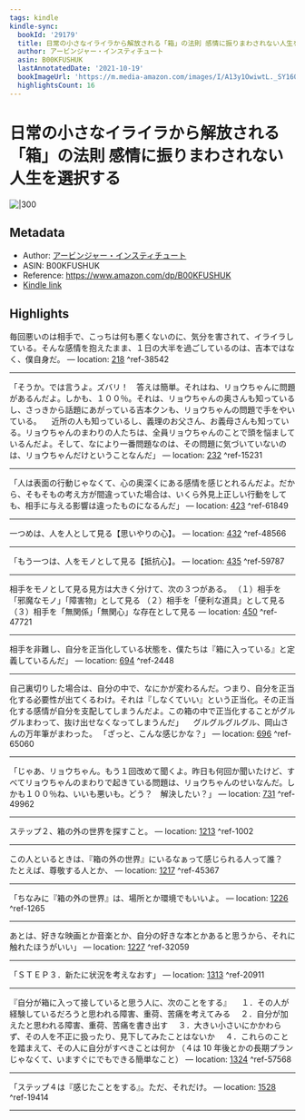 ```yaml
---
tags: kindle
kindle-sync:
  bookId: '29179'
  title: 日常の小さなイライラから解放される「箱」の法則 感情に振りまわされない人生を選択する (きずな出版)
  author: アービンジャー・インスティチュート
  asin: B00KFUSHUK
  lastAnnotatedDate: '2021-10-19'
  bookImageUrl: 'https://m.media-amazon.com/images/I/A13y1OwiwtL._SY160.jpg'
  highlightsCount: 16
---
```


# 日常の小さなイライラから解放される「箱」の法則 感情に振りまわされない人生を選択する
![|300](https://m.media-amazon.com/images/I/A13y1OwiwtL.jpg)
## Metadata
* Author: [アービンジャー・インスティチュート](https://www.amazon.comundefined)
* ASIN: B00KFUSHUK
* Reference: https://www.amazon.com/dp/B00KFUSHUK
* [Kindle link](kindle://book?action=open&asin=B00KFUSHUK)

## Highlights
毎回悪いのは相手で、こっちは何も悪くないのに、気分を害されて、イライラしている。そんな感情を抱えたまま、１日の大半を過ごしているのは、吉本ではなく、僕自身だ。 — location: [218](kindle://book?action=open&asin=B00KFUSHUK&location=218) ^ref-38542

---
「そうか。では言うよ。ズバリ！　答えは簡単。それはね、リョウちゃんに問題があるんだよ。しかも、１００％。それは、リョウちゃんの奥さんも知っているし、さっきから話題にあがっている吉本クンも、リョウちゃんの問題で手をやいている。 　近所の人も知っているし、義理のお父さん、お義母さんも知っている。リョウちゃんのまわりの人たちは、全員リョウちゃんのことで頭を悩ましているんだよ。そして、なにより一番問題なのは、その問題に気づいていないのは、リョウちゃんだけということなんだ」 — location: [232](kindle://book?action=open&asin=B00KFUSHUK&location=232) ^ref-15231

---
「人は表面の行動じゃなくて、心の奥深くにある感情を感じとれるんだよ。だから、そもそもの考え方が間違っていた場合は、いくら外見上正しい行動をしても、相手に与える影響は違ったものになるんだ」 — location: [423](kindle://book?action=open&asin=B00KFUSHUK&location=423) ^ref-61849

---
一つめは、人を人として見る【思いやりの心】。 — location: [432](kindle://book?action=open&asin=B00KFUSHUK&location=432) ^ref-48566

---
「もう一つは、人をモノとして見る【抵抗心】。 — location: [435](kindle://book?action=open&asin=B00KFUSHUK&location=435) ^ref-59787

---
相手をモノとして見る見方は大きく分けて、次の３つがある。 （１）相手を「邪魔なモノ」「障害物」として見る （２）相手を「便利な道具」として見る （３）相手を「無関係」「無関心」な存在として見る — location: [450](kindle://book?action=open&asin=B00KFUSHUK&location=450) ^ref-47721

---
相手を非難し、自分を正当化している状態を、僕たちは『箱に入っている』と定義しているんだ」 — location: [694](kindle://book?action=open&asin=B00KFUSHUK&location=694) ^ref-2448

---
自己裏切りした場合は、自分の中で、なにかが変わるんだ。つまり、自分を正当化する必要性が出てくるわけ。それは『しなくていい』という正当化。その正当化する感情が自分を支配してしまうんだよ。この箱の中で正当化することがグルグルまわって、抜け出せなくなってしまうんだ」 　グルグルグルグル、岡山さんの万年筆がまわった。 「ざっと、こんな感じかな？」 — location: [696](kindle://book?action=open&asin=B00KFUSHUK&location=696) ^ref-65060

---
「じゃあ、リョウちゃん。もう１回改めて聞くよ。昨日も何回か聞いたけど、すべてリョウちゃんのまわりで起きている問題は、リョウちゃんのせいなんだ。しかも１００％ね、いいも悪いも。どう？　解決したい？」 — location: [731](kindle://book?action=open&asin=B00KFUSHUK&location=731) ^ref-49962

---
ステップ２、箱の外の世界を探すこと。 — location: [1213](kindle://book?action=open&asin=B00KFUSHUK&location=1213) ^ref-1002

---
この人といるときは、『箱の外の世界』にいるなぁって感じられる人って誰？　たとえば、尊敬する人とか、 — location: [1217](kindle://book?action=open&asin=B00KFUSHUK&location=1217) ^ref-45367

---
「ちなみに『箱の外の世界』は、場所とか環境でもいいよ。 — location: [1226](kindle://book?action=open&asin=B00KFUSHUK&location=1226) ^ref-1265

---
あとは、好きな映画とか音楽とか、自分の好きな本とかあると思うから、それに触れたほうがいい」 — location: [1227](kindle://book?action=open&asin=B00KFUSHUK&location=1227) ^ref-32059

---
「ＳＴＥＰ３．新たに状況を考えなおす」 — location: [1313](kindle://book?action=open&asin=B00KFUSHUK&location=1313) ^ref-20911

---
『自分が箱に入って接していると思う人に、次のことをする』 　１．その人が経験しているだろうと思われる障害、重荷、苦痛を考えてみる 　２．自分が加えたと思われる障害、重荷、苦痛を書き出す 　３．大きい小さいにかかわらず、その人を不正に扱ったり、見下してみたことはないか 　４．これらのことを踏まえて、その人に自分がすべきことは何か （４は 10 年後とかの長期プランじゃなくて、いますぐにでもできる簡単なこと） — location: [1324](kindle://book?action=open&asin=B00KFUSHUK&location=1324) ^ref-57568

---
「ステップ４は『感じたことをする』。ただ、それだけ。 — location: [1528](kindle://book?action=open&asin=B00KFUSHUK&location=1528) ^ref-19414

---

